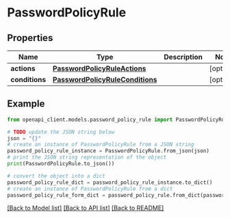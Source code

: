 # PasswordPolicyRule


## Properties

Name | Type | Description | Notes
------------ | ------------- | ------------- | -------------
**actions** | [**PasswordPolicyRuleActions**](PasswordPolicyRuleActions.md) |  | [optional] 
**conditions** | [**PasswordPolicyRuleConditions**](PasswordPolicyRuleConditions.md) |  | [optional] 

## Example

```python
from openapi_client.models.password_policy_rule import PasswordPolicyRule

# TODO update the JSON string below
json = "{}"
# create an instance of PasswordPolicyRule from a JSON string
password_policy_rule_instance = PasswordPolicyRule.from_json(json)
# print the JSON string representation of the object
print(PasswordPolicyRule.to_json())

# convert the object into a dict
password_policy_rule_dict = password_policy_rule_instance.to_dict()
# create an instance of PasswordPolicyRule from a dict
password_policy_rule_form_dict = password_policy_rule.from_dict(password_policy_rule_dict)
```
[[Back to Model list]](../README.md#documentation-for-models) [[Back to API list]](../README.md#documentation-for-api-endpoints) [[Back to README]](../README.md)


